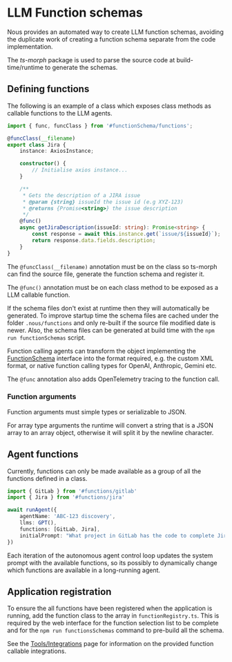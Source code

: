 # LLM Function schemas

Nous provides an automated way to create LLM function schemas, avoiding the duplicate work of creating a function schema separate from the code implementation. 

The *ts-morph* package is used to parse the source code at build-time/runtime to generate the schemas.

## Defining functions

The following is an example of a class which exposes class methods as callable functions to the LLM agents.

```typescript
import { func, funcClass } from '#functionSchema/functions';

@funcClass(__filename)
export class Jira {
    instance: AxiosInstance;

    constructor() {
        // Initialise axios instance...
    }

    /**
     * Gets the description of a JIRA issue
     * @param {string} issueId the issue id (e.g XYZ-123)
     * @returns {Promise<string>} the issue description
     */
    @func()
    async getJiraDescription(issueId: string): Promise<string> {
        const response = await this.instance.get(`issue/${issueId}`);
        return response.data.fields.description;
    }
}
```

The `@funcClass(__filename)` annotation must be on the class so ts-morph can find the source file, generate the function schema and register it.

The `@func()` annotation must be on each class method to be exposed as a LLM callable function.

If the schema files don't exist at runtime then they will automatically be generated. To improve startup time
the schema files are cached under the folder `.nous/functions` and only re-built if the source file modified date is newer. 
Also, the schema files can be generated at build time with the `npm run functionSchemas` script.

Function calling agents can transform the object implementing the [FunctionSchema](https://github.com/TrafficGuard/nous/blob/main/src/functionSchema/functions.ts#L13)
interface into the format required, e.g. the custom XML format, or native function calling types for OpenAI, Anthropic, Gemini etc.

The `@func` annotation also adds OpenTelemetry tracing to the function call.

### Function arguments

Function arguments must simple types or serializable to JSON. 

For array type arguments the runtime will convert a string that is a JSON array to an array object, otherwise it will split it by the newline character.

## Agent functions

Currently, functions can only be made available as a group of all the functions defined in a class.

```typescript
import { GitLab } from '#functions/gitlab'
import { Jira } from '#functions/jira'

await runAgent({
    agentName: 'ABC-123 discovery',
    llms: GPT(),
    functions: [GitLab, Jira],
    initialPrompt: "What project in GitLab has the code to complete Jira ABC-123?",
})
```

Each iteration of the autonomous agent control loop updates the system prompt with the available functions,
so its possibly to dynamically change which functions are available in a long-running agent.

## Application registration

To ensure the all functions have been registered when the application is running, add the function class to the array in `functionRegistry.ts`.
This is required by the web interface for the function selection list to be complete and for the `npm run functionsSchemas` command to pre-build all the schema.

See the [Tools/Integrations](integrations.md) page for information on the provided function callable integrations.
